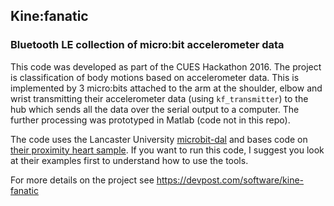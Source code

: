 ## Kine:fanatic
### Bluetooth LE collection of micro:bit accelerometer data

This code was developed as part of the CUES Hackathon 2016. The project is classification of body motions based on accelerometer data. This is implemented by 3 micro:bits attached to the arm at the shoulder, elbow and wrist transmitting their accelerometer data (using `kf_transmitter`) to the hub which sends all the data over the serial output to a computer. The further processing was prototyped in Matlab (code not in this repo).

The code uses the Lancaster University [microbit-dal](https://github.com/lancaster-university/microbit-dal) and bases code on [their proximity heart sample](https://github.com/lancaster-university/microbit-samples/tree/master/source/examples/proximity-heart). If you want to run this code, I suggest you look at their examples first to understand how to use the tools.

For more details on the project see https://devpost.com/software/kine-fanatic
